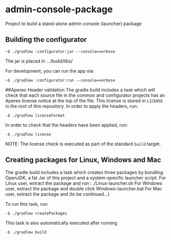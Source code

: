 # admin-console-package
Project to build a stand-alone admin console (launcher) package

## Building the configurator
```
~$ ./gradlew :configurator:jar --console=verbose
```
The jar is placed in .../build/libs/

For development, you can run the app via:

```
~$ ./gradlew :configurator:run --console=verbose
```

##Apereo Header validation
The gradle build includes a task which will check that each source file in the common and configurator projects has an Apereo 
license notice at the top of the file. This license is stored in `LICENSE` in the root of this repository.
In order to apply the headers, run:

```
-$ ./gradlew licenseFormat
```
 In order to check that the headers have been applied, run:
 
 ```
 -$ ./gradlew license
 ```
NOTE: The license check is executed as part of the standard `build` target.

## Creating packages for Linux, Windows and Mac
The gradle build includes a task which creates three packages by bundling OpenJDK, a fat Jar of this project and a system-specific launcher script.
For Linux user, extract the package and run : ./Linux-launcher.sh
For Windows user, extract the package and double click Windows-launcher.bat
For Mac user, extract the package and (to be continued...)

To run this task, run:
 ```
 -$ ./gradlew createPackages
 ```
This task is also automatically executed after running
 ```
 -$ ./gradlew build
 ```